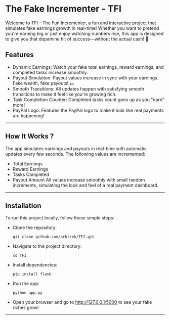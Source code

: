 # The Fake Incrementer - TFI

Welcome to TFI - The Fun Incrementer, a fun and interactive project that simulates fake earnings growth in real-time! Whether you want to pretend you're earning big or just enjoy watching numbers rise, this app is designed to give you that dopamine hit of success—without the actual cash! 🤑

## Features
- Dynamic Earnings: Watch your fake total earnings, reward earnings, and completed tasks increase smoothly.
- Payout Simulation: Payout values increase in sync with your earnings. Fake wealth, fake payouts! 💵
- Smooth Transitions: All updates happen with satisfying smooth transitions to make it feel like you're growing rich.
- Task Completion Counter: Completed tasks count goes up as you "earn" more!
- PayPal Logo: Features the PayPal logo to make it look like real payments are happening!

---

## How It Works ?
The app simulates earnings and payouts in real-time with automatic updates every few seconds. The following values are incremented:
- Total Earnings
- Reward Earnings
- Tasks Completed
- Payout Amount
All values increase smoothly with small random increments, simulating the look and feel of a real payment dashboard.

---

## Installation
To run this project locally, follow these simple steps:

- Clone the repository:
    ```
    git clone github.com/arktrek/TFI.git
    ```
- Navigate to the project directory:

    ```
    cd TFI
    ```
- Install dependencies:
    ```
    pip install flask
    ```
- Run the app:

    ```
    python app.py
    ```
- Open your browser and go to http://127.0.0.1:5000 to see your fake riches grow!

---
##

